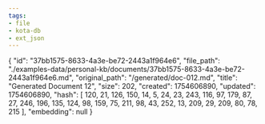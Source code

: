 ```yaml
---
tags:
- file
- kota-db
- ext_json
---
```

{
  "id": "37bb1575-8633-4a3e-be72-2443a1f964e6",
  "file_path": "./examples-data/personal-kb/documents/37bb1575-8633-4a3e-be72-2443a1f964e6.md",
  "original_path": "/generated/doc-012.md",
  "title": "Generated Document 12",
  "size": 202,
  "created": 1754606890,
  "updated": 1754606890,
  "hash": [
    120,
    21,
    126,
    150,
    14,
    5,
    24,
    23,
    243,
    116,
    97,
    179,
    87,
    27,
    246,
    196,
    135,
    124,
    98,
    159,
    75,
    211,
    98,
    43,
    252,
    13,
    209,
    29,
    209,
    80,
    78,
    215
  ],
  "embedding": null
}